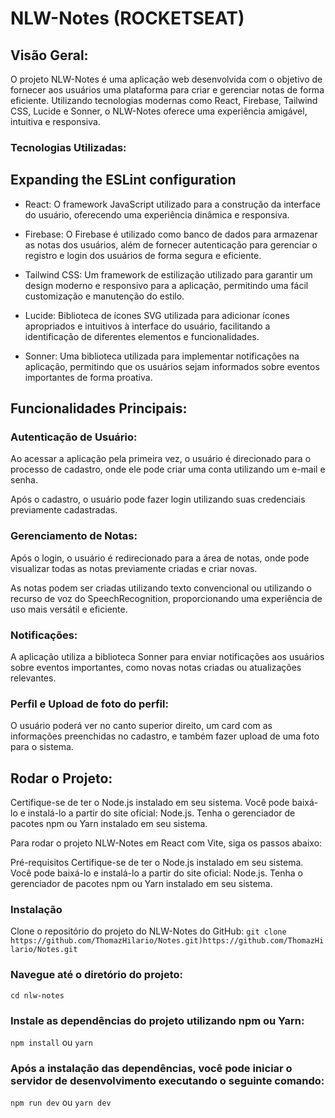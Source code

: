 # NLW-Notes (ROCKETSEAT)

## Visão Geral:

O projeto NLW-Notes é uma aplicação web desenvolvida com o objetivo de fornecer aos usuários uma plataforma para criar e gerenciar notas de forma eficiente. Utilizando tecnologias modernas como React, Firebase, Tailwind CSS, Lucide e Sonner, o NLW-Notes oferece uma experiência amigável, intuitiva e responsiva.

### Tecnologias Utilizadas:

## Expanding the ESLint configuration

* React: O framework JavaScript utilizado para a construção da interface do usuário, oferecendo uma experiência dinâmica e responsiva.

* Firebase: O Firebase é utilizado como banco de dados para armazenar as notas dos usuários, além de fornecer autenticação para gerenciar o registro e login dos usuários de forma segura e eficiente.

* Tailwind CSS: Um framework de estilização utilizado para garantir um design moderno e responsivo para a aplicação, permitindo uma fácil customização e manutenção do estilo.

* Lucide: Biblioteca de ícones SVG utilizada para adicionar ícones apropriados e intuitivos à interface do usuário, facilitando a identificação de diferentes elementos e funcionalidades.

* Sonner: Uma biblioteca utilizada para implementar notificações na aplicação, permitindo que os usuários sejam informados sobre eventos importantes de forma proativa.

## Funcionalidades Principais:

### Autenticação de Usuário:
Ao acessar a aplicação pela primeira vez, o usuário é direcionado para o processo de cadastro, onde ele pode criar uma conta utilizando um e-mail e senha.

Após o cadastro, o usuário pode fazer login utilizando suas credenciais previamente cadastradas.

### Gerenciamento de Notas:
Após o login, o usuário é redirecionado para a área de notas, onde pode visualizar todas as notas previamente criadas e criar novas.

As notas podem ser criadas utilizando texto convencional ou utilizando o recurso de voz do SpeechRecognition, proporcionando uma experiência de uso mais versátil e eficiente.

### Notificações:
A aplicação utiliza a biblioteca Sonner para enviar notificações aos usuários sobre eventos importantes, como novas notas criadas ou atualizações relevantes.

### Perfil e Upload de foto do perfil:
O usuário poderá ver no canto superior direito, um card com as informações preenchidas no cadastro, e também fazer upload de uma foto para o sistema.

## Rodar o Projeto:

Certifique-se de ter o Node.js instalado em seu sistema. Você pode baixá-lo e instalá-lo a partir do site oficial: Node.js.
Tenha o gerenciador de pacotes npm ou Yarn instalado em seu sistema.

Para rodar o projeto NLW-Notes em React com Vite, siga os passos abaixo:

Pré-requisitos
Certifique-se de ter o Node.js instalado em seu sistema. Você pode baixá-lo e instalá-lo a partir do site oficial: Node.js.
Tenha o gerenciador de pacotes npm ou Yarn instalado em seu sistema.

### Instalação
Clone o repositório do projeto do NLW-Notes do GitHub:
`git clone https://github.com/ThomazHilario/Notes.git)https://github.com/ThomazHilario/Notes.git`

### Navegue até o diretório do projeto:
`cd nlw-notes`

### Instale as dependências do projeto utilizando npm ou Yarn:
`npm install`
      ou
`yarn` 

### Após a instalação das dependências, você pode iniciar o servidor de desenvolvimento executando o seguinte comando:
`npm run dev`
     ou
`yarn dev`
